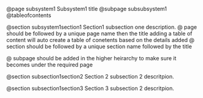 @page subsystem1 Subsystem1 title
@subpage subsubsystem1
@tableofcontents

@section subsystem1section1 Section1
subsection one description.
@ page should be followed by a unique page name then the title
adding a table of content will auto create a table of conetents based on the details added
@ section should be followed by a unique section name followed by the title

@ subpage should be added in the higher heirarchy to make sure it becomes under the required page


@section subsection1section2 Section 2
subsection 2 descritpion.


@section subsection1section3 Section 3
subsection 2 descritpion.
